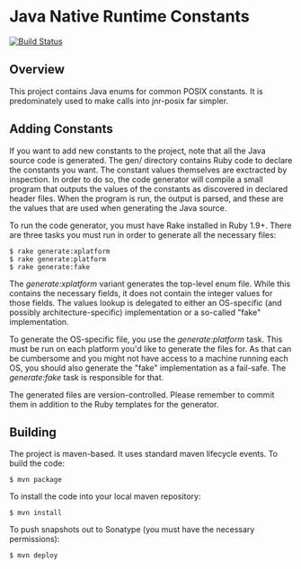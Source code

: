 Java Native Runtime Constants
=============================================
[![Build Status](https://travis-ci.org/jnr/jnr-constants.svg?branch=master)](https://travis-ci.org/jnr/jnr-constants)

Overview
--------

This project contains Java enums for common POSIX constants.  It is predominately used to make calls into jnr-posix
far simpler.

Adding Constants
----------------

If you want to add new constants to the project, note that all the Java source code is generated.  The gen/ directory
contains Ruby code to declare the constants you want.  The constant values themselves are exctracted by inspection.
In order to do so, the code generator will compile a small program that outputs the values of the constants as discovered
in declared header files.  When the program is run, the output is parsed, and these are the values that are used when
generating the Java source.

To run the code generator, you must have Rake installed in Ruby 1.9+.  There are three tasks you must run in order to
generate all the necessary files:

    $ rake generate:xplatform
    $ rake generate:platform
    $ rake generate:fake

The _generate:xplatform_ variant generates the top-level enum file.  While this contains the necessary fields, it does
not contain the integer values for those fields.  The values lookup is delegated to either an OS-specific (and possibly
architecture-specific) implementation or a so-called "fake" implementation.

To generate the OS-specific file, you use the _generate:platform_ task.  This must be run on each platform you'd like
to generate the files for.  As that can be cumbersome and you might not have access to a machine running each OS, you
should also generate the "fake" implementation as a fail-safe.  The _generate:fake_ task is responsible for that.

The generated files are version-controlled.  Please remember to commit them in addition to the Ruby templates for the
generator.

Building
--------

The project is maven-based.  It uses standard maven lifecycle events.  To build the code:

    $ mvn package

To install the code into your local maven repository:

    $ mvn install

To push snapshots out to Sonatype (you must have the necessary permissions):

    $ mvn deploy
